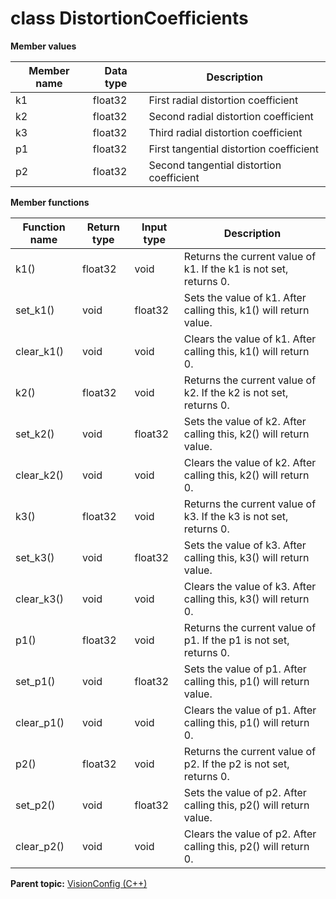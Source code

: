 # class DistortionCoefficients

 **Member values** 

|Member name|Data type|Description|
|-----------|---------|-----------|
|k1|float32|First radial distortion coefficient|
|k2|float32|Second radial distortion coefficient|
|k3|float32|Third radial distortion coefficient|
|p1|float32|First tangential distortion coefficient|
|p2|float32|Second tangential distortion coefficient|

 **Member functions** 

|Function name|Return type|Input type|Description|
|-------------|-----------|----------|-----------|
|k1\(\)|float32|void|Returns the current value of k1. If the k1 is not set, returns 0.|
|set\_k1\(\)|void|float32|Sets the value of k1. After calling this, k1\(\) will return value.|
|clear\_k1\(\)|void|void|Clears the value of k1. After calling this, k1\(\) will return 0.|
|k2\(\)|float32|void|Returns the current value of k2. If the k2 is not set, returns 0.|
|set\_k2\(\)|void|float32|Sets the value of k2. After calling this, k2\(\) will return value.|
|clear\_k2\(\)|void|void|Clears the value of k2. After calling this, k2\(\) will return 0.|
|k3\(\)|float32|void|Returns the current value of k3. If the k3 is not set, returns 0.|
|set\_k3\(\)|void|float32|Sets the value of k3. After calling this, k3\(\) will return value.|
|clear\_k3\(\)|void|void|Clears the value of k3. After calling this, k3\(\) will return 0.|
|p1\(\)|float32|void|Returns the current value of p1. If the p1 is not set, returns 0.|
|set\_p1\(\)|void|float32|Sets the value of p1. After calling this, p1\(\) will return value.|
|clear\_p1\(\)|void|void|Clears the value of p1. After calling this, p1\(\) will return 0.|
|p2\(\)|float32|void|Returns the current value of p2. If the p2 is not set, returns 0.|
|set\_p2\(\)|void|float32|Sets the value of p2. After calling this, p2\(\) will return value.|
|clear\_p2\(\)|void|void|Clears the value of p2. After calling this, p2\(\) will return 0.|

**Parent topic:** [VisionConfig \(C++\)](../../summary_pages/VisionConfig.md)


